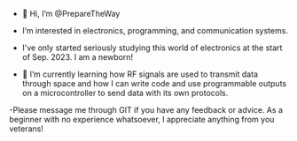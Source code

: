 - 👋 Hi, I’m @PrepareTheWay
- I’m interested in electronics, programming, and communication systems. 
- I've only started seriously studying this world of electronics at the start of Sep. 2023. I am a newborn!

- 🌱 I’m currently learning how RF signals are used to transmit data through space and how I can write code and use programmable outputs on a microcontroller
  to send data with its own protocols. 

-Please message me through GIT if you have any feedback or advice. As a beginner with no experience whatsoever, I appreciate anything from you veterans!
